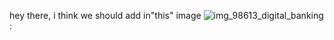 hey there, i think we should add in"this" image
![img_98613_digital_banking](https://user-images.githubusercontent.com/87406470/160119291-3beac1d2-b8c7-4d12-82aa-ffb6e1a8b485.jpg)
:
